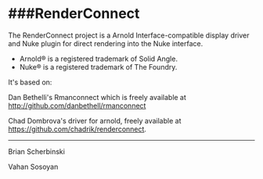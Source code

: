 ###RenderConnect
===
The RenderConnect project is a Arnold Interface-compatible display driver
and Nuke plugin for direct rendering into the Nuke interface.

* Arnold® is a registered trademark of Solid Angle.
* Nuke® is a registered trademark of The Foundry.

It's based on: 

Dan Bethelli's Rmanconnect which is freely available at 
http://github.com/danbethell/rmanconnect

Chad Dombrova's driver for arnold, freely available at 
https://github.com/chadrik/renderconnect.

---
Brian Scherbinski

Vahan Sosoyan
